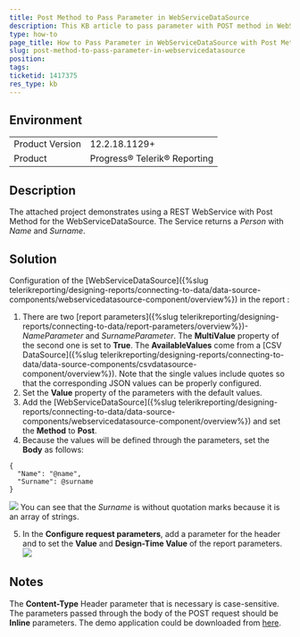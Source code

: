 ```yaml
---
title: Post Method to Pass Parameter in WebServiceDataSource
description: This KB article to pass parameter with POST method in WebServiceDataSource
type: how-to
page_title: How to Pass Parameter in WebServiceDataSource with Post Method
slug: post-method-to-pass-parameter-in-webservicedatasource
position: 
tags: 
ticketid: 1417375
res_type: kb
---
```


## Environment
<table>
    <tbody>
	    <tr>
	    	<td>Product Version</td>
	    	<td>12.2.18.1129+</td>
	    </tr>
	    <tr>
	    	<td>Product</td>
	    	<td>Progress® Telerik® Reporting</td>
	    </tr>
    </tbody>
</table>


## Description
The attached project demonstrates using a REST WebService with Post Method for the WebServiceDataSource. The Service returns a *Person* with  *Name* and *Surname*.

## Solution
Configuration of the [WebServiceDataSource]({%slug telerikreporting/designing-reports/connecting-to-data/data-source-components/webservicedatasource-component/overview%}) in the report :
1. There are two [report parameters]({%slug telerikreporting/designing-reports/connecting-to-data/report-parameters/overview%})- *NameParameter* and *SurnameParameter*.
The **MultiValue** property of the second one is set to **True**.
The **AvailableValues** come from a [CSV DataSource]({%slug telerikreporting/designing-reports/connecting-to-data/data-source-components/csvdatasource-component/overview%}). 
Note that the single values include quotes so that the corresponding JSON values can be properly configured. 
2. Set the **Value** property of the parameters with the default values.
3. Add the [WebServiceDataSource]({%slug telerikreporting/designing-reports/connecting-to-data/data-source-components/webservicedatasource-component/overview%}) and set the **Method** to **Post**.
4. Because the values will be defined through the parameters, set the **Body** as follows:

```
{
  "Name": "@name",
  "Surname": @surname
}
```
![](resources/CDR.png)
You can see that the *Surname* is without quotation marks because it is an array of strings.

5. In the **Configure request parameters**, add a parameter for the header and to set the **Value** and **Design-Time Value** of the report parameters.
![](resources/CRP.png)

## Notes
The **Content-Type** Header parameter that is necessary is case-sensitive. The parameters passed through the body of the POST request should be **Inline** parameters.
The demo application could be downloaded from [here](https://github.com/telerik/reporting-samples/tree/master/PostMethodWebServiceDataSource).
